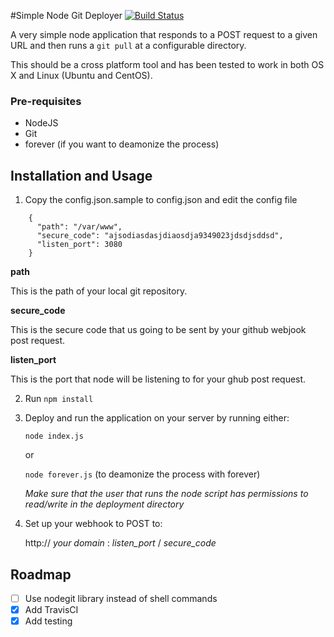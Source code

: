 #Simple Node Git Deployer
[![Build Status](https://travis-ci.org/coyledesign/node_git_deploy.svg?branch=develop)](https://travis-ci.org/coyledesign/node_git_deploy)

A very simple node application that responds to a POST request to a given URL and then runs a `git pull` at a configurable directory.

This should be a cross platform tool and has been tested to work in both OS X and Linux (Ubuntu and CentOS).

### Pre-requisites
- NodeJS
- Git
- forever (if you want to deamonize the process)

## Installation and Usage
1. Copy the config.json.sample to config.json and edit the config file
```
    {
      "path": "/var/www",
      "secure_code": "ajsodiasdasjdiaosdja9349023jdsdjsddsd",
      "listen_port": 3080
    }
```

__path__

This is the path of your local git repository.

__secure_code__

This is the secure code that us going to be sent by your github webjook post request.

__listen_port__

This is the port that node will be listening to for your ghub post request.

2. Run `npm install`
3. Deploy and run the application on your server by running either:

    `node index.js`

    or 

    `node forever.js` (to deamonize the process with forever)

    _Make sure that the user that runs the node script has permissions to read/write in the deployment directory_

4. Set up your webhook to POST to:

    http:// _your domain_ : _listen_port_ / _secure_code_


## Roadmap
- [ ] Use nodegit library instead of shell commands
- [x] Add TravisCI 
- [x] Add testing
